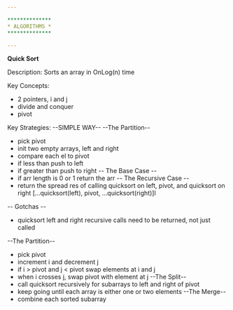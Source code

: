 ```yaml
---

**************
* ALGORITHMS *
**************

---
```


**Quick Sort**

Description: Sorts an array in OnLog(n) time

Key Concepts: 
- 2 pointers, i and j
- divide and conquer
- pivot

Key Strategies: 
--SIMPLE WAY-- 
--The Partition--
- pick pivot
- init two empty arrays, left and right
- compare each el to pivot
- if less than push to left
- if greater than push to right
-- The Base Case -- 
- if arr length is 0 or 1 return the arr
-- The Recursive Case --
- return the spread res of calling quicksort on left, pivot, and quicksort on right [...quicksort(left), pivot, ...quicksort(right)]l

-- Gotchas --
* quicksort left and right recursive calls need to be returned, not just called


--The Partition--
- pick pivot
- increment i and decrement j
- if i > pivot and j < pivot swap elements at i and j
- when i crosses j, swap pivot with element at j
--The Split--
- call quicksort recursively for subarrays to left and right of pivot
- keep going until each array is either one or two elements
--The Merge--
- combine each sorted subarray
